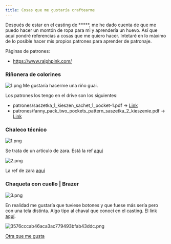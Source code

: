 ```yaml
---
title: Cosas que me gustaría craftearme
---
```


Después de estar en el casting de \*\*\*\*\*, me he dado cuenta de que me puedo hacer un montón de ropa para mi y aprendería un huevo. Así que aquí pondré referencias a cosas que me quiero hacer. Intetaré en lo máximo de lo posible hacer mis propios patrones para aprender de patronaje.

Páginas de patrones:
* <https://www.ralphpink.com/>

### Riñonera de colorines

![1.png](./media/20201008/1.png)
Me gustaría hacerme una riño guai.

Los patrones los tengo en el drive son los siguientes:
* patrones/saszetka_1_kieszen_sachet_1_pocket-1.pdf -> [Link](https://jimisells.com/en/sewing-patterns/238-sewing-pattern-fanny-pack-sachet-with-single-pocket-available-for-download-in-pdf-format-sewing-pattern-fanny-pack-sachet-with-single-pocket-available-for-free-download-in-pdf-format)
* patrones/fanny_pack_two_pockets_pattern_saszetka_2_kieszenie.pdf -> [Link](https://jimisells.com/en/sewing-patterns/239-sewing-pattern-fanny-pack-sachet-with-single-pocket-available-for-download-in-pdf-format-sewing-pattern-fanny-pack-sachet-with-two-pockets)

### Chaleco técnico

![1.png](media/20201007/1.png)

Se trata de un artículo de zara. Está la ref [aquí](https://www.zara.com/es/es/chaleco-t%C3%A9cnico-utility-p01926300.html?v1=61026857&v2=1546823)

![2.png](media/20201007/2.png)

La ref de zara [aquí](https://www.zara.com/es/es/chaleco-t%C3%A9cnico-utility-p05320408.html?v1=51049699&v2=1546823)

### Chaqueta con cuello | Brazer

![3.png](media/20201007/3.png)

En realidad me gustaría que tuviese botones y que fuese más sería pero con una tela distinta. Algo tipo al chaval que conocí en el casting. El link [aquí](https://www.asos.com/es/soul-star/chaqueta-de-borreguito-con-cuello-alzado-de-cuadros-en-negro-y-blanco-de-soul-star/prd/20193363?clr=blanco-negro&colourwayid=60016450&SearchQuery=&cid=2112).

![3576cccab46aca3ac779493bfab43ddc.png](media/20201007/3576cccab46aca3ac779493bfab43ddc.png)


[Otra que me gusta](https://www.zara.com/es/es/blazer-estructura-p05891636.html?v1=66343390&v2=1546766)